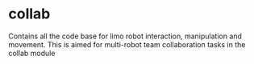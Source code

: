# collab
Contains all the code base for limo robot interaction, manipulation and movement.
This is aimed for multi-robot team collaboration tasks in the collab module
